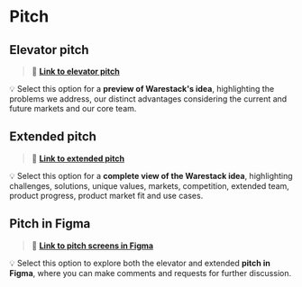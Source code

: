 # Pitch

## Elevator pitch

> :file_folder: <a href="https://www.figma.com/proto/zsn3MfTd3oBo16XYYwWEXJ/web-app-v3?page-id=0%3A1&type=design&node-id=374-12160&viewport=2303%2C912%2C0.19&t=BaIXHdxtBNeHXrZK-1&scaling=contain&starting-point-node-id=6%3A2&mode=design" target="_blank">**Link to elevator pitch**</a>

:bulb: Select this option for a **preview of Warestack's idea**, highlighting the problems we address, our distinct advantages considering the current and future markets and our core team.


## Extended pitch

> :file_folder: <a href="https://www.figma.com/proto/zsn3MfTd3oBo16XYYwWEXJ/web-app-v3?page-id=0%3A1&type=design&node-id=6-2&viewport=4543%2C1201%2C0.36&t=l2bocmM6BRe4jabB-1&scaling=contain&starting-point-node-id=6%3A2&show-proto-sidebar=1&mode=design" target="_blank"> **Link to extended pitch**</a>

:bulb: Select this option for a **complete view of the Warestack idea**, highlighting challenges, solutions, unique values, markets, competition, extended team, product progress, product market fit and use cases.

## Pitch in Figma

> :file_folder:  <a href="https://www.figma.com/file/zsn3MfTd3oBo16XYYwWEXJ/web-app-v3?type=design&node-id=0-1&mode=design" target="_blank">**Link to pitch screens in Figma**</a>

:bulb: Select this option to explore both the elevator and extended **pitch in Figma**, where you can make comments and requests for further discussion.

